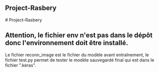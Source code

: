 ## Project-Rasbery
#   P r o j e c t - R a s b e r y 
 
 
## Attention, le fichier env n'est pas dans le dépôt donc l'environnement doit être installé.
Le fichier reconn_image est le fichier du modèle avant entraînement, le fichier test.py permet de tester le modèle sauvegardé final qui est dans le fichier ".keras".

